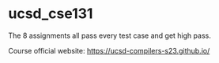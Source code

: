 # ucsd_cse131

The 8 assignments all pass every test case and get high pass.

Course official website: https://ucsd-compilers-s23.github.io/